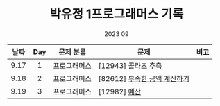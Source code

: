 <div align="center">
  
# 박유정 1프로그래머스 기록
2023 09

| 날짜 | Day | 문제 분류    | 문제                                                  | 비고 |
| :--: | :-: | ------------ | ----------------------------------------------------- | ---- |
| 9.17 |  1  | 프로그래머스 | [12943] [콜라츠 추측](./3주차/0917)            |      |
| 9.18 |  2  | 프로그래머스 | [82612] [부족한 금액 계산하기](./4주차/0918/)            |      |
| 9.19 |  3  | 프로그래머스 | [12982] [예산](./4주차/0919/)            |      |


</div>

